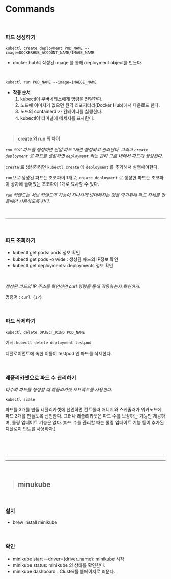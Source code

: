 # Commands


<br>

### **파드 생성하기**
`kubectl create deployment POD_NAME --image=DOCKERHUB_ACCOUNT_NAME/IMAGE_NAME`

- docker hub의 작성된 image 를 통해 deployment object를 만든다.



<br>

`kubectl run POD_NAME --image=IMAEGE_NAME`
- **작동 순서**
    1. kubectl이 쿠버네티스에게 명령을 전달한다.
    2. 노드에 이미지가 없으면 원격 리포지터리(Docker Hub)에서 다운로드 한다.
    3. 노드의 containerd 가 컨테이너를 실행한다.
    4. kubectl이 터미널에 메세지를 표시한다.

<br>

> **create 와 run 의 차이**

*`run` 으로 파드를 생성하면 단일 파드 1개만 생성되고 관리된다. 그리고 `create deployment` 로 파드를 생성하면 `deployment` 라는 관리 그룹 내에서 파드가 생성된다.*

`create` 로 생성하려면 `kubectl create` 에 `deployment` 를 추가해서 실행해야한다. 

`run`으로 생성된 파드는 초코파이 1개로, `create deployment` 로 생성한 파드는 초코파이 상자에 들어있는 초코파이 1개로 묘사할 수 있다.

*`run` 커맨드는 서브 커맨드의 기능이 지나치게 방대해지는 것을 막기위해 파드 자체를 만들때만 사용하도록 한다.*

<br><hr><br>

### **파드 조회하기**
- kubectl get pods: pods 정보 확인
- kubectl get pods -o wide : 생성된 파드의 IP정보 확인
- kubectl get deployments: deployments 정보 확인

<br>

*생성된 파드의 IP 주소를 확인하면 curl 명령을 통해 작동하는지 확인하자.*

명령어 : `curl {IP}`

<br>

### **파드 삭제하기**
`kubectl delete OPJECT_KIND POD_NAME`

예시: `kubectl delete deployment testpod`

디플로이먼트에 속한 이름이 testpod 인 파드를 삭제한다.


<br>

### 레플리카셋으로 파드 수 관리하기
*다수의 파드를 생성할 때 레플리카셋 오브젝트를 사용한다.*

`kubectl scale`

파드를 3개를 만들 레플리카셋에 선언하면 컨트롤러 매니저와 스케줄러가 워커노드에 파드 3개를 만들도록 선언한다. 그러나 레플리카셋은 파드 수를 보장하는 기능만 제공하며, 롤링 업데이트 기능은 없다.(파드 수를 관리할 때는 롤링 업데이트 기능 등이 추가된 디플로이 먼트를 사용하자.)

<br>



<br><hr><hr><br>




> ## **minukube**
<br>

 ### **설치**
- brew install minikube 

<br>


### **확인**
- minikube start --driver={driver_name}: minikube 시작
- minikube status: minikube 의 상태를 확인한다.
- minikube dashboard : Cluster를 웹페이지로 띄운다.
